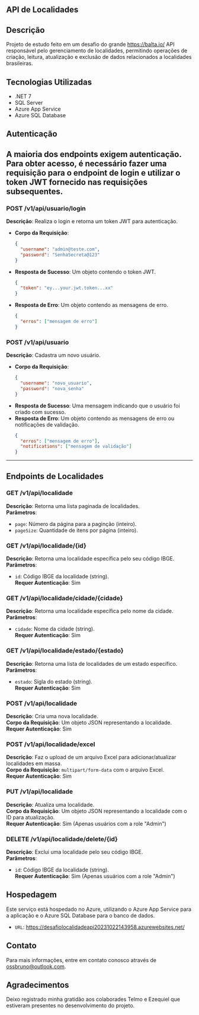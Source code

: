 ## API de Localidades

## Descrição
Projeto de estudo feito em um desafio do grande https://balta.io/
API responsável pelo gerenciamento de localidades, permitindo operações de criação, leitura, atualização e exclusão de dados relacionados a localidades brasileiras.

## Tecnologias Utilizadas
- .NET 7
- SQL Server
- Azure App Service
- Azure SQL Database

## Autenticação
A maioria dos endpoints exigem autenticação. Para obter acesso, é necessário fazer uma requisição para o endpoint de login e utilizar o token JWT fornecido nas requisições subsequentes.
---
### POST /v1/api/usuario/login
**Descrição**: Realiza o login e retorna um token JWT para autenticação.
- **Corpo da Requisição**: 
  ```json
  {
    "username": "admin@teste.com",
    "password": "SenhaSecreta@123"
  }
  ```
- **Resposta de Sucesso**: Um objeto contendo o token JWT.
  ```json
  {
    "token": "ey...your.jwt.token...xx"
  }
  ```
- **Resposta de Erro**: Um objeto contendo as mensagens de erro.
  ```json
  {
    "erros": ["mensagem de erro"]
  }
  ```

### POST /v1/api/usuario
**Descrição**: Cadastra um novo usuário.
- **Corpo da Requisição**: 
  ```json
  {
    "username": "novo_usuario",
    "password": "nova_senha"
  }
  ```
- **Resposta de Sucesso**: Uma mensagem indicando que o usuário foi criado com sucesso.
- **Resposta de Erro**: Um objeto contendo as mensagens de erro ou notificações de validação.
  ```json
  {
    "erros": ["mensagem de erro"],
    "notifications": ["mensagem de validação"]
  }
  ```

---

## Endpoints de Localidades

### GET /v1/api/localidade
**Descrição**: Retorna uma lista paginada de localidades.  
**Parâmetros**: 
- `page`: Número da página para a paginção (inteiro).
- `pageSize`: Quantidade de itens por página (inteiro).

### GET /v1/api/localidade/{id}
**Descrição**: Retorna uma localidade específica pelo seu código IBGE.  
**Parâmetros**: 
- `id`: Código IBGE da localidade (string).  
**Requer Autenticação**: Sim

### GET /v1/api/localidade/cidade/{cidade}
**Descrição**: Retorna uma localidade específica pelo nome da cidade.  
**Parâmetros**: 
- `cidade`: Nome da cidade (string).  
**Requer Autenticação**: Sim

### GET /v1/api/localidade/estado/{estado}
**Descrição**: Retorna uma lista de localidades de um estado específico.  
**Parâmetros**: 
- `estado`: Sigla do estado (string).  
**Requer Autenticação**: Sim

### POST /v1/api/localidade
**Descrição**: Cria uma nova localidade.  
**Corpo da Requisição**: Um objeto JSON representando a localidade.  
**Requer Autenticação**: Sim

### POST /v1/api/localidade/excel
**Descrição**: Faz o upload de um arquivo Excel para adicionar/atualizar localidades em massa.  
**Corpo da Requisição**: `multipart/form-data` com o arquivo Excel.  
**Requer Autenticação**: Sim

### PUT /v1/api/localidade
**Descrição**: Atualiza uma localidade.  
**Corpo da Requisição**: Um objeto JSON representando a localidade com o ID para atualização.  
**Requer Autenticação**: Sim (Apenas usuários com a role "Admin")

### DELETE /v1/api/localidade/delete/{id}
**Descrição**: Exclui uma localidade pelo seu código IBGE.  
**Parâmetros**: 
- `id`: Código IBGE da localidade (string).  
**Requer Autenticação**: Sim (Apenas usuários com a role "Admin")

## Hospedagem
Este serviço está hospedado no Azure, utilizando o Azure App Service para a aplicação e o Azure SQL Database para o banco de dados.
- `URL`: https://desafiolocalidadeapi20231022143958.azurewebsites.net/

## Contato
Para mais informações, entre em contato conosco através de [ossbruno@outlook.com](mailto:ossbruno@outlook.com).

## Agradecimentos
Deixo registrado minha gratidão aos colaborades Telmo e Ezequiel que estiveram presentes no desenvolvimento do projeto.
